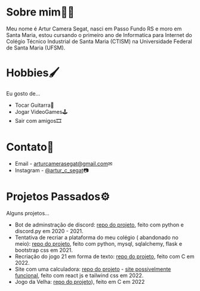 # Sobre mim🙋‍♂️
 
Meu nome é Artur Camera Segat, nasci em Passo Fundo RS e moro em Santa Maria, estou cursando o primeiro ano de Informatica para Internet do Colégio Técnico Industrial de Santa Maria (CTISM) na Universidade Federal de Santa Maria (UFSM).
 
# Hobbies🖌️
 
 Eu gosto de...
 
 - Tocar Guitarra🎸
 - Jogar VideoGames🕹️ 
 - Sair com amigos🎞️

# Contato📢

- Email - <arturcamerasegat@gmail.com>✉
- Instagram - [@artur_c_segat](https://www.instagram.com/artur_c_segat/)📷

# Projetos Passados⚙️

Alguns projetos...

- Bot de adminstração de discord: [repo do projeto](https://github.com/ArturCSegat/PeConcoBot-V2.0), feito com python e discord.py em 2020 - 2021.
- Tentativa de recriar a plataforma do meu colégio ( abandonado no meio): [repo do projeto](https://github.com/ArturCSegat/PlataCopia), feito com python, mysql, sqlalchemy, flask e bootstrap css em 2021.
- Recriação do jogo 21 em forma de texto: [repo do projeto](https://github.com/ArturCSegat/BlackJackC), feito com C em 2022.
- Site com uma calculadora: [repo do projeto](https://github.com/ArturCSegat/CalcReact) - [site possivelmente funcional](https://calc-site.herokuapp.com), feito com react js e tailwind css em 2022.
- Jogo da Velha: [repo do projeto](https://github.com/ArturCSegat/JogaDaVelhaC)), feito em C em 2022
